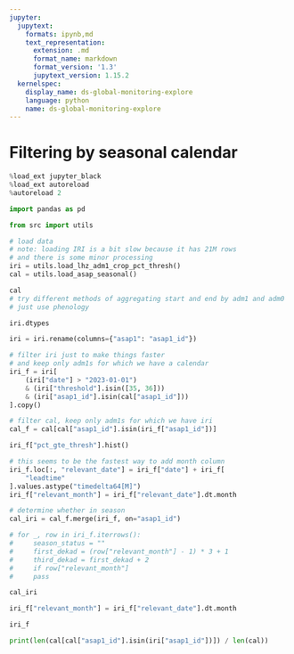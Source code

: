 ```yaml
---
jupyter:
  jupytext:
    formats: ipynb,md
    text_representation:
      extension: .md
      format_name: markdown
      format_version: '1.3'
      jupytext_version: 1.15.2
  kernelspec:
    display_name: ds-global-monitoring-explore
    language: python
    name: ds-global-monitoring-explore
---
```


# Filtering by seasonal calendar

```python
%load_ext jupyter_black
%load_ext autoreload
%autoreload 2
```

```python
import pandas as pd

from src import utils
```

```python
# load data
# note: loading IRI is a bit slow because it has 21M rows
# and there is some minor processing
iri = utils.load_lhz_adm1_crop_pct_thresh()
cal = utils.load_asap_seasonal()
```

```python
cal
# try different methods of aggregating start and end by adm1 and adm0
# just use phenology
```

```python
iri.dtypes
```

```python
iri = iri.rename(columns={"asap1": "asap1_id"})
```

```python
# filter iri just to make things faster
# and keep only adm1s for which we have a calendar
iri_f = iri[
    (iri["date"] > "2023-01-01")
    & (iri["threshold"].isin([35, 36]))
    & (iri["asap1_id"].isin(cal["asap1_id"]))
].copy()
```

```python
# filter cal, keep only adm1s for which we have iri
cal_f = cal[cal["asap1_id"].isin(iri_f["asap1_id"])]
```

```python
iri_f["pct_gte_thresh"].hist()
```

```python
# this seems to be the fastest way to add month column
iri_f.loc[:, "relevant_date"] = iri_f["date"] + iri_f[
    "leadtime"
].values.astype("timedelta64[M]")
iri_f["relevant_month"] = iri_f["relevant_date"].dt.month
```

```python
# determine whether in season
cal_iri = cal_f.merge(iri_f, on="asap1_id")

# for _, row in iri_f.iterrows():
#     season_status = ""
#     first_dekad = (row["relevant_month"] - 1) * 3 + 1
#     third_dekad = first_dekad + 2
#     if row["relevant_month"]
#     pass
```

```python
cal_iri
```

```python
iri_f["relevant_month"] = iri_f["relevant_date"].dt.month
```

```python
iri_f
```

```python
print(len(cal[cal["asap1_id"].isin(iri["asap1_id"])]) / len(cal))
```

```python

```
